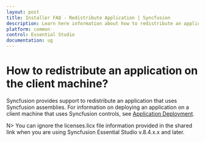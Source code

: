 ```yaml
---
layout: post
title: Installer FAQ - Redistribute Application | Syncfusion
description: Learn here information about how to redistribute an application on the client machine and more details.
platform: common
control: Essential Studio
documentation: ug
---
```


# How to redistribute an application on the client machine?

Syncfusion provides support to redistribute an application that uses Syncfusion assemblies. For information on deploying an application on a client machine that uses Syncfusion controls, see [Application Deployment](http://www.syncfusion.com/support/kb/2110/).

 N> You can ignore the licenses.licx file information provided in the shared link when you are using Syncfusion Essential Studio v.8.4.x.x and later.

